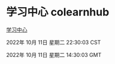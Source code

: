 # 学习中心 colearnhub
[学习中心](http://27.19.33.125:56308/colearnhub/)

2022年 10月 11日 星期二 22:30:03 CST

2022年 10月 11日 星期二 14:30:03 GMT
